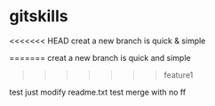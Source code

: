 # gitskills
<<<<<<< HEAD
creat a new branch is quick & simple

=======
creat a new branch is quick and simple
>>>>>>> feature1

test just modify readme.txt
test merge with no ff
